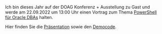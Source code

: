 Ich bin dieses Jahr auf der DOAG Konferenz + Ausstellung zu Gast und werde am 22.09.2022 um 13:00 Uhr einen Vortrag zum Thema [PowerShell für Oracle DBAs](https://shop.doag.org/events/anwenderkonferenz/2022/agenda/#eventDay.all#textSearch.PowerShell) halten.

Hier finden Sie die [Präsentation](PowerShell_für_Oracle_DBAs_DOAG2022.pdf) sowie den [Democode](demo.ps1).
